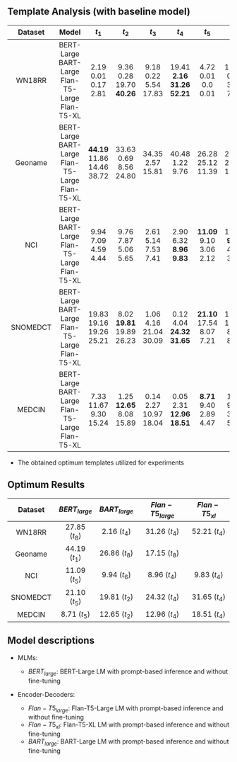 

## Template Analysis (with baseline model)

| Dataset  |                          Model                          |                $t_1$                 |                $t_2$                |              $t_3$              |                    $t_4$                    |               $t_5$                |               $t_6$                |              $t_7$              |                $t_8$                |
|:--------:|:-------------------------------------------------------:|:------------------------------------:|:-----------------------------------:|:-------------------------------:|:-------------------------------------------:|:----------------------------------:|:----------------------------------:|:-------------------------------:|:-----------------------------------:|
|  WN18RR  | BERT-Large<br>BART-Large<br>Flan-T5-Large<br>Flan-T5-XL |     2.19<br>0.01<br>0.17<br>2.81     | 9.36<br>0.28<br>19.70<br>**40.26**  |  9.18<br>0.22<br>5.54<br>17.83  | 19.41<br>**2.16**<br>**31.26**<br>**52.21** |    4.72<br>0.01<br>0.0<br>0.01     |   19.34<br>0.03 <br>3.03<br>7.75   |  9.93<br>0.0<br>5.70<br>18.47   | **27.85**<br>0.19<br>26.80<br>18.85 |
| Geoname  | BERT-Large<br>BART-Large<br>Flan-T5-Large<br>Flan-T5-XL | **44.19**<br>11.86<br>14.46<br>38.72 |   33.63<br>0.69<br>8.56<br>24.80    |   34.35<br>2.57<br>15.81<br>    |          40.48<br>1.22<br>9.76<br>          |    26.28<br>25.12<br>11.39<br>     |    28.56<br>25.98<br>14.69<br>     |    12.00<br>8.42<br>9.65<br>    |   35.28<br>**26.86**<br>**17.15**<br>   |
|   NCI    | BERT-Large<br>BART-Large<br>Flan-T5-Large<br>Flan-T5-XL |     9.94<br>7.09<br>4.59<br>4.44     |    9.76<br>7.87<br>5.06<br>5.65     |  2.61<br>5.14<br>7.53<br>7.41   |    2.90<br>6.32 <br>**8.96**<br>**9.83**    | **11.09**<br>9.10<br>3.06<br>2.12  | 10.96 <br>**9.94**<br>4.25<br>3.29 |  1.12<br>7.24<br>5.48<br>3.87   |    1.36 <br>8.26<br>5.84<br>6.28    |
| SNOMEDCT | BERT-Large<br>BART-Large<br>Flan-T5-Large<br>Flan-T5-XL |   19.83<br>19.16<br>19.26<br>25.21   | 8.02<br>**19.81**<br>19.89<br>26.23 | 1.06<br>4.16 <br>21.04<br>30.09 |   0.12<br>4.04<br>**24.32**<br>**31.65**    | **21.10**<br>17.54<br>8.07<br>7.21 |   12.76<br>17.89<br>8.90<br>8.22   | 0.45<br>10.06<br>11.54<br>15.58 | 0.04<br>9.43<br>12.92<br>17.22  |
|  MEDCIN  | BERT-Large<br>BART-Large<br>Flan-T5-Large<br>Flan-T5-XL |    7.33<br>11.67<br>9.30<br>15.24    | 1.25<br>**12.65**<br>8.08<br>15.89  | 0.14<br>2.27<br>10.97<br>18.04  |   0.05<br>2.31<br>**12.96**<br>**18.51**    |  **8.71**<br>9.40<br>2.89<br>4.47  |    1.19<br>9.22<br>3.59<br>5.44    |  0.08<br>5.47<br>6.71<br>11.14  |    0.01<br>4.82<br>6.78<br>11.09    |

* The obtained optimum templates utilized for experiments

## Optimum Results

| Dataset  | $BERT_{large}$ | $BART_{large}$ | $Flan-T5_{large}$ | $Flan-T5_{xl}$ |
|:--------:|:--------------:|:--------------:|:-----------------:|:--------------:|
|  WN18RR  | 27.85 $(t_8)$  |  2.16 $(t_4)$  |   31.26 $(t_4)$   | 52.21 $(t_4)$  |
| Geoname  | 44.19  $(t_1)$ | 26.86 $(t_8)$  |   17.15 $(t_8)$   |                |
|   NCI    | 11.09 $(t_5)$  |  9.94 $(t_6)$  |   8.96  $(t_4)$   |  9.83 $(t_4)$  |
| SNOMEDCT | 21.10 $(t_5)$  | 19.81 $(t_2)$  |   24.32 $(t_4)$   | 31.65 $(t_4)$  | 
|  MEDCIN  |  8.71 $(t_5)$  | 12.65 $(t_2)$  |   12.96 $(t_4)$   | 18.51 $(t_4)$   |


## Model descriptions

- MLMs:
  * $BERT_{large}$: BERT-Large LM with prompt-based inference and without fine-tuning

- Encoder-Decoders:
  * $Flan-T5_{large}$: Flan-T5-Large LM with prompt-based inference and without fine-tuning
  * $Flan-T5_{xl}$: Flan-T5-XL LM with prompt-based inference and without fine-tuning
  * $BART_{large}$: BART-Large LM with prompt-based inference and without fine-tuning
